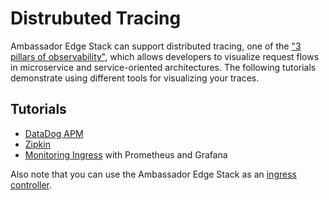 # Distrubuted Tracing

Ambassador Edge Stack can support distributed tracing, one of the ["3 pillars of observability"](https://medium.com/@copyconstruct/monitoring-in-the-time-of-cloud-native-c87c7a5bfa3e), which allows developers to visualize request flows in microservice and service-oriented architectures. The following tutorials demonstrate using different tools for visualizing your traces.

## Tutorials

- [DataDog APM](/user-guide/tracing-tutorial-datadog)
- [Zipkin](/user-guide/tracing-tutorial-zipkin)
- [Monitoring Ingress](/user-guide/monitoring) with Prometheus and Grafana

Also note that you can use the Ambassador Edge Stack as an [ingress controller](/reference/core/ingress-controller).
